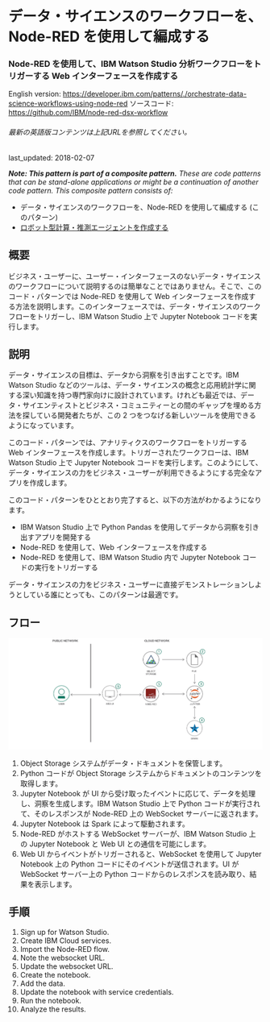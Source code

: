 # データ・サイエンスのワークフローを、Node-RED を使用して編成する

### Node-RED を使用して、IBM Watson Studio 分析ワークフローをトリガーする Web インターフェースを作成する

English version: https://developer.ibm.com/patterns/./orchestrate-data-science-workflows-using-node-red
  ソースコード: https://github.com/IBM/node-red-dsx-workflow

###### 最新の英語版コンテンツは上記URLを参照してください。
last_updated: 2018-02-07

 
_**Note: This pattern is part of a composite pattern.** These are code patterns that can be stand-alone applications or might be a continuation of another code pattern. This composite pattern consists of:_

* データ・サイエンスのワークフローを、Node-RED を使用して編成する (このパターン)
* [ロボット型計算・推測エージェントを作成する](https://github.com/IBM/japan-technology/blob/main/Code-Patterns/robotic-calculations-and-inference-agent/)

## 概要

ビジネス・ユーザーに、ユーザー・インターフェースのないデータ・サイエンスのワークフローについて説明するのは簡単なことではありません。そこで、このコード・パターンでは Node-RED を使用して Web インターフェースを作成する方法を説明します。このインターフェースでは、データ・サイエンスのワークフローをトリガーし、IBM Watson Studio 上で Jupyter Notebook コードを実行します。

## 説明

データ・サイエンスの目標は、データから洞察を引き出すことです。IBM Watson Studio などのツールは、データ・サイエンスの概念と応用統計学に関する深い知識を持つ専門家向けに設計されています。けれども最近では、データ・サイエンティストとビジネス・コミュニティーとの間のギャップを埋める方法を探している開発者たちが、この 2 つをつなげる新しいツールを使用できるようになっています。

このコード・パターンでは、アナリティクスのワークフローをトリガーする Web インターフェースを作成します。トリガーされたワークフローは、IBM Watson Studio 上で Jupyter Notebook コードを実行します。このようにして、データ・サイエンスの力をビジネス・ユーザーが利用できるようにする完全なアプリを作成します。

このコード・パターンをひととおり完了すると、以下の方法がわかるようになります。

* IBM Watson Studio 上で Python Pandas を使用してデータから洞察を引き出すアプリを開発する
* Node-RED を使用して、Web インターフェースを作成する
* Node-RED を使用して、IBM Watson Studio 内で Jupyter Notebook コードの実行をトリガーする

データ・サイエンスの力をビジネス・ユーザーに直接デモンストレーションしようとしている誰にとっても、このパターンは最適です。

## フロー

![フロー](./images/Orchestrate-DSX-workflows-using-Node-RED-arch-flow.png)

1. Object Storage システムがデータ・ドキュメントを保管します。
2. Python コードが Object Storage システムからドキュメントのコンテンツを取得します。
3. Jupyter Notebook が UI から受け取ったイベントに応じて、データを処理し、洞察を生成します。IBM Watson Studio 上で Python コードが実行されて、そのレスポンスが Node-RED 上の WebSocket サーバーに返されます。
4. Jupyter Notebook は Spark によって駆動されます。
5. Node-RED がホストする WebSocket サーバーが、IBM Watson Studio 上の Jupyter Notebook と Web UI との通信を可能にします。
6. Web UI からイベントがトリガーされると、WebSocket を使用して Jupyter Notebook 上の Python コードにそのイベントが送信されます。UI が WebSocket サーバー上の Python コードからのレスポンスを読み取り、結果を表示します。

## 手順

1. Sign up for Watson Studio.
2. Create IBM Cloud services.
3. Import the Node-RED flow.
4. Note the websocket URL.
5. Update the websocket URL.
6. Create the notebook.
7. Add the data.
8. Update the notebook with service credentials.
9. Run the notebook.
10. Analyze the results.
